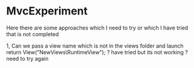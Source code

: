 # MvcExperiment

Here there are some approaches which I need to try or which I have tried that is not completed


1, Can we pass a view name which is not in the views folder and launch     return View("NewViews\RuntimeView"); ?
have tried but its not working ? need to try again 
